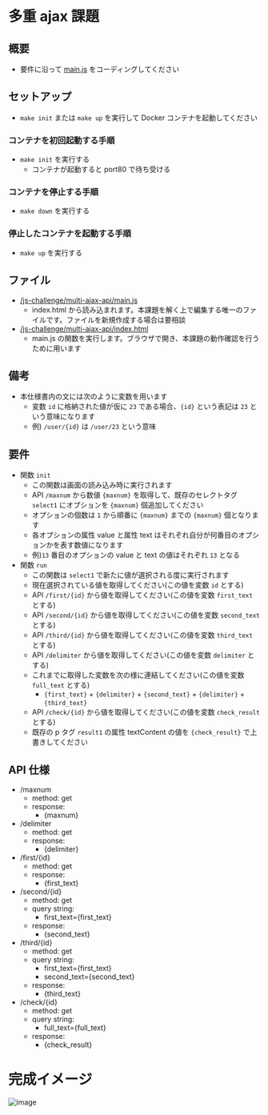 # 多重 ajax 課題

## 概要

- 要件に沿って [main.js](/js-challenge/multi-ajax-api/main.js) をコーディングしてください

## セットアップ

- `make init` または `make up` を実行して Docker コンテナを起動してください

### コンテナを初回起動する手順

- `make init` を実行する
  - コンテナが起動すると port80 で待ち受ける

### コンテナを停止する手順

- `make down` を実行する

### 停止したコンテナを起動する手順

- `make up` を実行する

## ファイル

- [/js-challenge/multi-ajax-api/main.js](/js-challenge/multi-ajax-api/main.js)
  - index.html から読み込まれます。本課題を解く上で編集する唯一のファイルです。ファイルを新規作成する場合は要相談
- [/js-challenge/multi-ajax-api/index.html](/js-challenge/multi-ajax-api/index.html)
  - main.js の関数を実行します。ブラウザで開き、本課題の動作確認を行うために用います

## 備考

- 本仕様書内の文には次のように変数を用います
  - 変数 `id` に格納された値が仮に `23` である場合、`{id}` という表記は `23` という意味になります
  - 例) `/user/{id}` は `/user/23` という意味

## 要件

- 関数 `init`
  - この関数は画面の読み込み時に実行されます
  - API `/maxnum` から数値 `{maxnum}` を取得して、既存のセレクトタグ `select1` にオプションを `{maxnum}` 個追加してください
  - オプションの個数は `1` から順番に `{maxnum}` までの `{maxnum}` 個となります
  - 各オプションの属性 value と属性 text はそれぞれ自分が何番目のオプションかを表す数値になります
  - 例)`13` 番目のオプションの value と text の値はそれぞれ `13` となる
- 関数 `run`
  - この関数は `select1` で新たに値が選択される度に実行されます
  - 現在選択されている値を取得してください(この値を変数 `id` とする)
  - API `/first/{id}` から値を取得してください(この値を変数 `first_text` とする)
  - API `/second/{id}` から値を取得してください(この値を変数 `second_text` とする)
  - API `/third/{id}` から値を取得してください(この値を変数 `third_text` とする)
  - API `/delimiter` から値を取得してください(この値を変数 `delimiter` とする)
  - これまでに取得した変数を次の様に連結してください(この値を変数 `full_text` とする)
    - `{first_text}` + `{delimiter}` + `{second_text}` + `{delimiter}` + `{third_text}`
  - API `/check/{id}` から値を取得してください(この値を変数 `check_result` とする)
  - 既存の p タグ `result1` の属性 textContent の値を `{check_result}` で上書きしてください

## API 仕様

- /maxnum
  - method: get
  - response:
    - {maxnum}
- /delimiter
  - method: get
  - response:
    - {delimiter}
- /first/{id}
  - method: get
  - response:
    - {first_text}
- /second/{id}
  - method: get
  - query string:
    - first_text={first_text}
  - response:
    - {second_text}
- /third/{id}
  - method: get
  - query string:
    - first_text={first_text}
    - second_text={second_text}
  - response:
    - {third_text}
- /check/{id}
  - method: get
  - query string:
    - full_text={full_text}
  - response:
    - {check_result}

# 完成イメージ

![image](https://user-images.githubusercontent.com/22877094/156331416-babcbf07-6498-47fd-b4e0-d307a3ae21d6.png)
